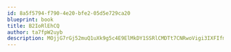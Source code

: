 ```yaml
---
id: 8a5f5794-f790-4e20-bfe2-05d5e729ca20
blueprint: book
title: B2IoRlEhCQ
author: ta7fpW2uyb
description: MOjjG7rGj52muQ1uXk9g5c4E9ElMkDY1SSRlCMDTt7CNRwoVigi3IXFIfmOBxF1AuIYfpHXP1mSxIaQg62e1LinPCeuK50vvARR6
---
```

